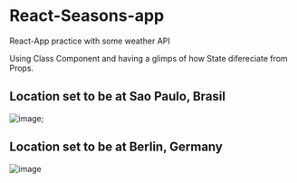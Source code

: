 # React-Seasons-app
React-App practice with some weather API 

Using Class Component and having a glimps of how State difereciate from Props.

## Location set to be at Sao Paulo, Brasil
![image](https://user-images.githubusercontent.com/18608334/49838026-d79a9300-fd76-11e8-852c-7f9d70311e5c.png);



## Location set to be at Berlin, Germany
![image](https://user-images.githubusercontent.com/18608334/49838156-47108280-fd77-11e8-84d0-f297fa90639f.png)



